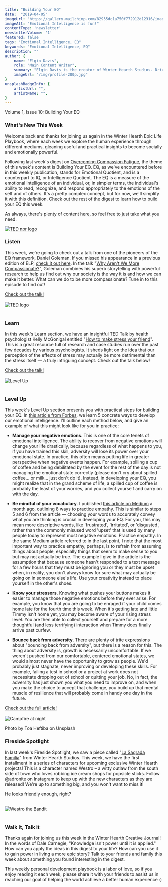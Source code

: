 ```yaml
---
title: "Building Your EQ"
date:  "2019-04-05"
imageUrl: "https://gallery.mailchimp.com/82935dc1a750f772912d12316/images/70851790-9a7c-4f5b-834d-7207335fe488.gif"
imageAlt: "Emotional Intelligence is fun!"
contentType: 'newsletter'
newsletterVolume: '1'
featured: false
tags: "Emotional Intelligence, EQ"
keywords: "Emotional Intelligence, EQ"
description: ""
author: {
    name: "Elgin Davis",
    role: "Main Content Writer",
    summary: "Elgin Davis is the creator of Winter Hearth Studios. Driven by a passionate spirit and boundless curiosity, Davis' work seeks to explore the depths of humanity and what it might look like to live a hyper-meaningful existence here on earth.",
    imageUrl: "/img/profile-200p.jpg" 
}
unsplashBadgeInfo: {
    artistUrl: "",
    artistName: "",
}
---
```


Volume 1, Issue 10: Building Your EQ
<br>

### What's New This Week
Welcome back and thanks for joining us again in the Winter Hearth Epic Life Playbook, where each week we explore the human experience through different mediums, gleaning useful and practical insights to become socially and emotionally powerful. 

Following last week's digest on [Overcoming Compassion Fatigue](/newsletters/volume-1/compassion-fatigue), the theme of this week's content is Building Your EQ. EQ, as we've encountered before in this weekly publication, stands for Emotional Quotient, and is a counterpart to IQ, or Intelligence Quotient. The EQ is a measure of the emotional intelligence of an individual, or, in simpler terms, the individual's ability to read, recognize, and respond appropriately to the emotions of the self and of others. It's a pretty complex concept, but for now, we'll simplify it with this definition. Check out the rest of the digest to learn how to build your EQ this week.

As always, there's plenty of content here, so feel free to just take what you need.

<div class='text-center pt-20 pb-20'>
    <a rel='noopener noreferrer' target='_blank' href='https://www.npr.org/2014/12/19/371689720/why-aren-t-we-more-compassionate'>
        <img src='https://gallery.mailchimp.com/82935dc1a750f772912d12316/images/0185a1b2-3704-49f3-90cd-177f8224db19.jpg' alt='TED npr logo'>
    </a>
</div>

### Listen
 
This week, we're going to check out a talk from one of the pioneers of the EQ framework, Daniel Goleman. If you missed his appearance in a previous edition of ELP, [check it out here](/newsletters/volume-2/cluttered-space). In the talk "[Why Aren't We More Compassionate?](https://www.npr.org/2014/12/19/371689720/why-aren-t-we-more-compassionate)", Goleman combines his superb storytelling with powerful research to help us find out why our society is the way it is and how we can make it better. What can we do to be more compassionate? Tune in to this episode to find out!

<div class='text-center pt-20 pb-20'>
    <a rel='noopener noreferrer' class='primary-btn' href='https://www.npr.org/2014/12/19/371689720/why-aren-t-we-more-compassionate'> Check out the talk!</a>
</div>
<br>

<div class='text-center pt-20 pb-20'>
    <a rel='noopener noreferrer' target='_blank' href='https://ideas.ted.com/why-we-should-say-no-to-positivity-and-yes-to-our-negative-emotions/'>
        <img src='https://gallery.mailchimp.com/82935dc1a750f772912d12316/images/7562a1b3-fe3f-4a93-835a-9d349ccb5f3d.png' alt='TED logo'>
    </a>
</div>

<br>


### Learn
 
In this week's Learn section, we have an insightful TED Talk by health psychologist Kelly McGonigal entitled "[How to make stress your friend](https://youtu.be/RcGyVTAoXEU)". This is a great resource full of research and case studies run over the past few decades by various psychologists. It sheds light on the idea that our perception of the effects of stress may actually be more detrimental than the stress itself — a truly intriguing concept. Check out the talk below!

<div class='text-center pt-20 pb-20'>
    <a rel='noopener noreferrer' class='primary-btn' href='https://youtu.be/RcGyVTAoXEU'> Check out the talk!</a>
</div>
 
<br>
<div class='text-center pt-20 pb-20'>
    <img src='https://gallery.mailchimp.com/82935dc1a750f772912d12316/images/70851790-9a7c-4f5b-834d-7207335fe488.gif' alt='Level Up'>
</div>

<br>

### Level Up
 
This week's Level Up section presents you with practical steps for building your EQ. In [this article from Forbes](https://www.forbes.com/sites/ashleystahl/2018/05/29/5-ways-to-develop-your-emotional-intelligence/#2489cfb06976), we learn 5 concrete ways to develop our emotional intelligence. I'll outline each method below, and give an example of what this might look like for you in practice:

- **Manage your negative emotions**. This is one of the core tenets of emotional intelligence. The ability to recover from negative emotions will change your life drastically, because regardless of what happens to you, if you have trained this skill, adversity will lose its power over your emotional state. In practice, this often means putting life in greater perspective when negative events happen. For example, spilling a cup of coffee and being debilitated by the event for the rest of the day is not managing the emotional state correctly (please don't cry about spilled coffee... or milk... just don't do it). Instead, in developing your EQ, you might realize that in the grand scheme of life, a spilled cup of coffee is probably the least of your worries, and you collect yourself and carry on with the day.

- **Be mindful of your vocabulary**. I published [this article on Medium](https://medium.com/@elgindavis9/8-tips-to-level-upyour-empathy-skills-86ed0bc24790) a month ago, outlining 8 ways to practice empathy. This is similar to steps 5 and 6 from the article — choosing your words to accurately convey what you are thinking is crucial in developing your EQ. For you, this may mean more descriptive words, like 'frustrated', 'irritated', or 'disgusted', rather than the commonly misused word 'upset' that is used by many people today to represent most negative emotions.
Practice empathy.  In the same Medium article referred to in the last point, I note that the most important way to practice empathy, perhaps, is to refrain from assuming things about people, especially things that seem to make sense to you but may not actually be true. The example I give in the article is the assumption that because someone hasn't responded to a text message for a few hours that they must be ignoring you or they must be upset when, in reality, you don't always know for sure what may actually be going on in someone else's life. Use your creativity instead to place yourself in the other's shoes.

- **Know your stressors**. Knowing what pushes your buttons makes it easier to manage those negative emotions before they ever arise. For example, you know that you are going to be enraged if your child comes home late for the fourth time this week. When it's getting late and little Timmy isn't home yet, you may become aware of your rising stress level. You are then able to collect yourself and prepare for a more thoughtful (and less terrifying) interaction when Timmy does finally arrive past curfew.

- **Bounce back from adversity**. There are plenty of trite expressions about "bouncing back from adversity", but there is a reason for this. The thing about adversity is, growth is necessarily uncomfortable. If we weren't pushed from our comfortable, centered emotional states, we would almost never have the opportunity to grow as people. We'd probably just stagnate, never improving or developing these skills. For example, failing a test in school or a project at work does not necessitate dropping out of school or quitting your job. No, in fact, the adversity has just shown you what you need to improve on, and when you make the choice to accept that challenge, you build up that mental muscle of resilience that will probably come in handy one day in the future.

<div class='text-center pt-20 pb-20'>
    <a rel='noopener noreferrer' class='primary-btn' href='https://medium.com/@elgindavis9/8-tips-to-level-upyour-empathy-skills-86ed0bc24790?source=friends_link&sk=e8d98c16041603986f55afdd99f542ee'> Check out the full article!</a>
</div>
 
<br>

<div class='text-center pt-20 pb-20'>
    <img src='https://gallery.mailchimp.com/82935dc1a750f772912d12316/images/44635994-05b0-4f93-9110-f4c83f8bf9d9.jpg' alt='Campfire at night'/>
    <p class="photo-credit"> 
        Photo by Toa Heftiba on Unsplash
    </p>
</div>

### Fireside Spotlight

In last week's Fireside Spotlight, we saw a piece called "[La Sagrada Familia](https://medium.com/@elgindavis9/la-sagrada-familia-23cd1ec70b67)" from Winter Hearth Studios. This week, we have the first installment in a series of characters for upcoming exclusive Winter Hearth projects! This is a character named Westro – a witty outlaw from the south side of town who loves robbing ice cream shops for popsicle sticks. Follow @adronite on Instagram to keep up with the new characters as they are released! We're up to something big, and you won't want to miss it!

He looks friendly enough, right?

<br>
<div class='text-center pt-20 pb-20'>
    <img src='https://gallery.mailchimp.com/82935dc1a750f772912d12316/images/25d5eaf5-7107-4310-89ba-9f5677df7a46.jpg' alt='Westro the Bandit'/>
</div>
<br>



### Walk It, Talk it

Thanks again for joining us this week in the Winter Hearth Creative Journal! In the words of Dale Carnegie, "Knowledge isn't power until it is applied." How can you apply the ideas in this digest to your life? How can you use it to gain power in living a more epic story? Talk to your friends and family this week about something you found interesting in the digest.


This weekly personal development playbook is a labor of love, so if you enjoy reading it each week, please share it with your friends to assist us in reaching our goal of helping the world achieve a better human experience :)

